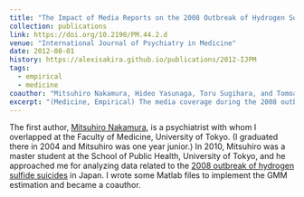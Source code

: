 ```yaml
---
title: "The Impact of Media Reports on the 2008 Outbreak of Hydrogen Sulfide Suicides in Japan"
collection: publications
link: https://doi.org/10.2190/PM.44.2.d
venue: "International Journal of Psychiatry in Medicine"
date: 2012-08-01
history: https://alexisakira.github.io/publications/2012-IJPM
tags:
  - empirical
  - medicine
coauthor: "Mitsuhiro Nakamura, Hideo Yasunaga, Toru Sugihara, and Tomoaki Imamura"
excerpt: "(Medicine, Empirical) The media coverage during the 2008 outbreak of hydrogen sulfide suicides in Japan caused more suicides."
---
```


The first author, [Mitsuhiro Nakamura](https://www.shinano-mc.com/?page_id=122), is a psychiatrist with whom I overlapped at the Faculty of Medicine, University of Tokyo. (I graduated there in 2004 and Mitsuhiro was one year junior.) In 2010, Mitsuhiro was a master student at the School of Public Health, University of Tokyo, and he approached me for analyzing data related to the [2008 outbreak of hydrogen sulfide suicides](https://doi.org/10.1186/1745-6673-5-28) in Japan. I wrote some Matlab files to implement the GMM estimation and became a coauthor.